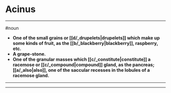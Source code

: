 # Acinus
---
#noun
- **One of the small grains or [[d/_drupelets|drupelets]] which make up some kinds of fruit, as the [[b/_blackberry|blackberry]], raspberry, etc.**
- **A grape-stone.**
- **One of the granular masses which [[c/_constitute|constitute]] a racemose or [[c/_compound|compound]] gland, as the pancreas; [[a/_also|also]], one of the saccular recesses in the lobules of a racemose gland.**
---
---
